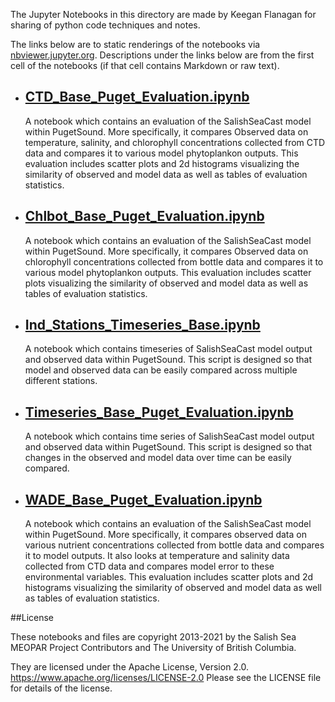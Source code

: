 The Jupyter Notebooks in this directory are made by Keegan Flanagan
for sharing of python code techniques and notes.

The links below are to static renderings of the notebooks via
[nbviewer.jupyter.org](https://nbviewer.jupyter.org/).
Descriptions under the links below are from the first cell of the notebooks
(if that cell contains Markdown or raw text).

* ## [CTD_Base_Puget_Evaluation.ipynb](https://nbviewer.jupyter.org/github/SalishSeaCast/analysis-keegan/blob/master/notebooks/Evaluations/CTD_Base_Puget_Evaluation.ipynb)  
    
    A notebook which contains an evaluation of the SalishSeaCast model within PugetSound. More specifically, it compares Observed data on temperature, salinity, and chlorophyll concentrations  collected from CTD data and compares it to various model phytoplankon outputs. This evaluation includes scatter plots and 2d histograms visualizing the similarity of observed and model data as well as tables of evaluation statistics. 

* ## [Chlbot_Base_Puget_Evaluation.ipynb](https://nbviewer.jupyter.org/github/SalishSeaCast/analysis-keegan/blob/master/notebooks/Evaluations/Chlbot_Base_Puget_Evaluation.ipynb)  
    
    A notebook which contains an evaluation of the SalishSeaCast model within PugetSound. More specifically, it compares Observed data on chlorophyll concentrations collected from bottle data and compares it to various model phytoplankon outputs. This evaluation includes scatter plots visualizing the similarity of observed and model data as well as tables of evaluation statistics.

* ## [Ind_Stations_Timeseries_Base.ipynb](https://nbviewer.jupyter.org/github/SalishSeaCast/analysis-keegan/blob/master/notebooks/Evaluations/Ind_Stations_Timeseries_Base.ipynb)  
    
    A notebook which contains timeseries of SalishSeaCast model output and observed data within PugetSound. This script is designed so that model and observed data can be easily compared across multiple different stations. 

* ## [Timeseries_Base_Puget_Evaluation.ipynb](https://nbviewer.jupyter.org/github/SalishSeaCast/analysis-keegan/blob/master/notebooks/Evaluations/Timeseries_Base_Puget_Evaluation.ipynb)  
    
    A notebook which contains time series of SalishSeaCast model output and observed data within PugetSound. This script is designed so that changes in the observed and model data over time can be easily compared.

* ## [WADE_Base_Puget_Evaluation.ipynb](https://nbviewer.jupyter.org/github/SalishSeaCast/analysis-keegan/blob/master/notebooks/Evaluations/WADE_Base_Puget_Evaluation.ipynb)  
    
    A notebook which contains an evaluation of the SalishSeaCast model within PugetSound. More specifically, it compares observed data on various nutrient concentrations collected from bottle data and compares it to model outputs. It also looks at temperature and salinity data collected from CTD data and compares model error to these environmental variables. This evaluation includes scatter plots and 2d histograms visualizing the similarity of observed and model data as well as tables of evaluation statistics.


##License

These notebooks and files are copyright 2013-2021
by the Salish Sea MEOPAR Project Contributors
and The University of British Columbia.

They are licensed under the Apache License, Version 2.0.
https://www.apache.org/licenses/LICENSE-2.0
Please see the LICENSE file for details of the license.
